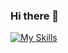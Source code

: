 ### Hi there 👋

<!--
**anbeicat/anbeicat** is a ✨ _special_ ✨ repository because its `README.md` (this file) appears on your GitHub profile.

Here are some ideas to get you started:

- 🔭 I’m currently working on ...
- 🌱 I’m currently learning ...
- 👯 I’m looking to collaborate on ...
- 🤔 I’m looking for help with ...
- 💬 Ask me about ...
- 📫 How to reach me: ...
- 😄 Pronouns: ...
- ⚡ Fun fact: ...
-->
<!-- ![](https://github-readme-stats.vercel.app/api?username=anbeicat&theme=dark) -->
[![My Skills](https://skillicons.dev/icons?i=js,html,css,vite,vue,react,ts,electron,nginx)](https://skillicons.dev)
<!-- [![My Skills](https://skillicons.dev/icons?i=js,html,css,vite,vue,react,ts,electron,nginx&perline=5)](https://skillicons.dev) -->

